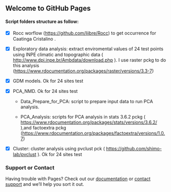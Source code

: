 ## Welcome to GitHub Pages

#### Script folders structure as follow:

- [x] Rocc worflow (https://github.com/liibre/Rocc) to get occurrence for Caatinga Cristalino .


- [x]  Exploratory data analysis: extract enviromental values of 24 test points using INPE climatic and topographic data ( http://www.dpi.inpe.br/Ambdata/download.php ). I      use raster pckg to do this analysis       (https://www.rdocumentation.org/packages/raster/versions/3.3-7)

- [x]  GDM models. Ok for 24 sites test


- [x]  PCA_NMD. Ok for 24 sites test


    - Data_Prepare_for_PCA: script to prepare input data to run PCA analysis.
    
    - PCA_Analysis: scripts for PCA analysis in stats 3.6.2 pckg ( https://www.rdocumentation.org/packages/stats/versions/3.6.2/ ),and factoextra pckg                     (https://www.rdocumentation.org/packages/factoextra/versions/1.0.7)
    
    
    
    
- [x]  Cluster:  cluster analysis using pvclust pck ( https://github.com/shimo-lab/pvclust ). Ok for 24 sites test



### Support or Contact

Having trouble with Pages? Check out our [documentation](https://docs.github.com/categories/github-pages-basics/) or [contact support](https://support.github.com/contact) and we’ll help you sort it out.
